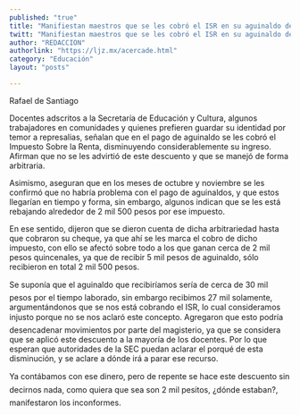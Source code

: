 ```yaml
---
published: "true"
title: "Manifiestan maestros que se les cobró el ISR en su aguinaldo de manera arbitraria"
twitt: "Manifiestan maestros que se les cobró el ISR en su aguinaldo de manera arbitraria"
author: "REDACCION"
authorlink: "https://ljz.mx/acercade.html"
category: "Educación"
layout: "posts"

---
```



  Rafael de Santiago



  Docentes adscritos a la Secretaría de Educación y Cultura, algunos trabajadores en comunidades y quienes prefieren guardar su identidad por temor a represalias, señalan que en el pago de aguinaldo se les cobró el Impuesto Sobre la Renta, disminuyendo considerablemente su ingreso. Afirman que no se les advirtió de este descuento y que se manejó de forma arbitraria.



  Asimismo, aseguran que en los meses de octubre y noviembre se les confirmó que no habría problema con el pago de aguinaldos, y que estos llegarían en tiempo y forma, sin embargo, algunos indican que se les está rebajando alrededor de 2 mil 500 pesos por ese impuesto.



  En ese sentido, dijeron que se dieron cuenta de dicha arbitrariedad hasta que cobraron su cheque, ya que ahí se les marca el cobro de dicho impuesto, con ello se afectó sobre todo a los que ganan cerca de 2 mil pesos quincenales, ya que de recibir 5 mil pesos de aguinaldo, sólo recibieron en total 2 mil 500 pesos.



  Se suponía que el aguinaldo que recibiríamos sería de cerca de 30 mil pesos por el tiempo laborado, sin embargo recibimos 27 mil solamente, argumentándonos que se nos está cobrando el ISR, lo cual consideramos injusto porque no se nos aclaró este concepto. Agregaron que esto podría desencadenar movimientos por parte del magisterio, ya que se considera que se aplicó este descuento a la mayoría de los docentes. Por lo que esperan que autoridades de la SEC puedan aclarar el porqué de esta disminución, y se aclare a dónde irá a parar ese recurso.



  Ya contábamos con ese dinero, pero de repente se hace este descuento sin decirnos nada, como quiera que sea son 2 mil pesitos, ¿dónde estaban?, manifestaron los inconformes.

